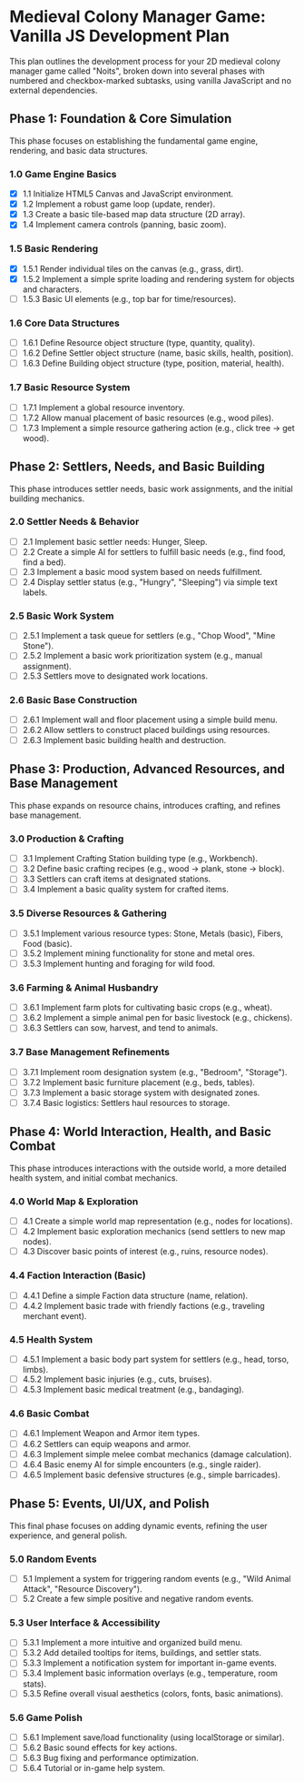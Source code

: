 # **Medieval Colony Manager Game: Vanilla JS Development Plan**

This plan outlines the development process for your 2D medieval colony manager game called "Noits", broken down into several phases with numbered and checkbox-marked subtasks, using vanilla JavaScript and no external dependencies.

## **Phase 1: Foundation & Core Simulation**

This phase focuses on establishing the fundamental game engine, rendering, and basic data structures.

### **1.0 Game Engine Basics**

* [x] 1.1 Initialize HTML5 Canvas and JavaScript environment.  
* [x] 1.2 Implement a robust game loop (update, render).  
* [x] 1.3 Create a basic tile-based map data structure (2D array).  
* [x] 1.4 Implement camera controls (panning, basic zoom).

### **1.5 Basic Rendering**

* [x] 1.5.1 Render individual tiles on the canvas (e.g., grass, dirt).  
* [x] 1.5.2 Implement a simple sprite loading and rendering system for objects and characters.  
* [ ] 1.5.3 Basic UI elements (e.g., top bar for time/resources).

### **1.6 Core Data Structures**

* [ ] 1.6.1 Define Resource object structure (type, quantity, quality).  
* [ ] 1.6.2 Define Settler object structure (name, basic skills, health, position).  
* [ ] 1.6.3 Define Building object structure (type, position, material, health).

### **1.7 Basic Resource System**

* [ ] 1.7.1 Implement a global resource inventory.  
* [ ] 1.7.2 Allow manual placement of basic resources (e.g., wood piles).  
* [ ] 1.7.3 Implement a simple resource gathering action (e.g., click tree \-\> get wood).

## **Phase 2: Settlers, Needs, and Basic Building**

This phase introduces settler needs, basic work assignments, and the initial building mechanics.

### **2.0 Settler Needs & Behavior**

* [ ] 2.1 Implement basic settler needs: Hunger, Sleep.  
* [ ] 2.2 Create a simple AI for settlers to fulfill basic needs (e.g., find food, find a bed).  
* [ ] 2.3 Implement a basic mood system based on needs fulfillment.  
* [ ] 2.4 Display settler status (e.g., "Hungry", "Sleeping") via simple text labels.

### **2.5 Basic Work System**

* [ ] 2.5.1 Implement a task queue for settlers (e.g., "Chop Wood", "Mine Stone").  
* [ ] 2.5.2 Implement a basic work prioritization system (e.g., manual assignment).  
* [ ] 2.5.3 Settlers move to designated work locations.

### **2.6 Basic Base Construction**

* [ ] 2.6.1 Implement wall and floor placement using a simple build menu.  
* [ ] 2.6.2 Allow settlers to construct placed buildings using resources.  
* [ ] 2.6.3 Implement basic building health and destruction.

## **Phase 3: Production, Advanced Resources, and Base Management**

This phase expands on resource chains, introduces crafting, and refines base management.

### **3.0 Production & Crafting**

* [ ] 3.1 Implement Crafting Station building type (e.g., Workbench).  
* [ ] 3.2 Define basic crafting recipes (e.g., wood \-\> plank, stone \-\> block).  
* [ ] 3.3 Settlers can craft items at designated stations.  
* [ ] 3.4 Implement a basic quality system for crafted items.

### **3.5 Diverse Resources & Gathering**

* [ ] 3.5.1 Implement various resource types: Stone, Metals (basic), Fibers, Food (basic).  
* [ ] 3.5.2 Implement mining functionality for stone and metal ores.  
* [ ] 3.5.3 Implement hunting and foraging for wild food.

### **3.6 Farming & Animal Husbandry**

* [ ] 3.6.1 Implement farm plots for cultivating basic crops (e.g., wheat).  
* [ ] 3.6.2 Implement a simple animal pen for basic livestock (e.g., chickens).  
* [ ] 3.6.3 Settlers can sow, harvest, and tend to animals.

### **3.7 Base Management Refinements**

* [ ] 3.7.1 Implement room designation system (e.g., "Bedroom", "Storage").  
* [ ] 3.7.2 Implement basic furniture placement (e.g., beds, tables).  
* [ ] 3.7.3 Implement a basic storage system with designated zones.  
* [ ] 3.7.4 Basic logistics: Settlers haul resources to storage.

## **Phase 4: World Interaction, Health, and Basic Combat**

This phase introduces interactions with the outside world, a more detailed health system, and initial combat mechanics.

### **4.0 World Map & Exploration**

* [ ] 4.1 Create a simple world map representation (e.g., nodes for locations).  
* [ ] 4.2 Implement basic exploration mechanics (send settlers to new map nodes).  
* [ ] 4.3 Discover basic points of interest (e.g., ruins, resource nodes).

### **4.4 Faction Interaction (Basic)**

* [ ] 4.4.1 Define a simple Faction data structure (name, relation).  
* [ ] 4.4.2 Implement basic trade with friendly factions (e.g., traveling merchant event).

### **4.5 Health System**

* [ ] 4.5.1 Implement a basic body part system for settlers (e.g., head, torso, limbs).  
* [ ] 4.5.2 Implement basic injuries (e.g., cuts, bruises).  
* [ ] 4.5.3 Implement basic medical treatment (e.g., bandaging).

### **4.6 Basic Combat**

* [ ] 4.6.1 Implement Weapon and Armor item types.  
* [ ] 4.6.2 Settlers can equip weapons and armor.  
* [ ] 4.6.3 Implement simple melee combat mechanics (damage calculation).  
* [ ] 4.6.4 Basic enemy AI for simple encounters (e.g., single raider).  
* [ ] 4.6.5 Implement basic defensive structures (e.g., simple barricades).

## **Phase 5: Events, UI/UX, and Polish**

This final phase focuses on adding dynamic events, refining the user experience, and general polish.

### **5.0 Random Events**

* [ ] 5.1 Implement a system for triggering random events (e.g., "Wild Animal Attack", "Resource Discovery").  
* [ ] 5.2 Create a few simple positive and negative random events.

### **5.3 User Interface & Accessibility**

* [ ] 5.3.1 Implement a more intuitive and organized build menu.  
* [ ] 5.3.2 Add detailed tooltips for items, buildings, and settler stats.  
* [ ] 5.3.3 Implement a notification system for important in-game events.  
* [ ] 5.3.4 Implement basic information overlays (e.g., temperature, room stats).  
* [ ] 5.3.5 Refine overall visual aesthetics (colors, fonts, basic animations).

### **5.6 Game Polish**

* [ ] 5.6.1 Implement save/load functionality (using localStorage or similar).  
* [ ] 5.6.2 Basic sound effects for key actions.  
* [ ] 5.6.3 Bug fixing and performance optimization.  
* [ ] 5.6.4 Tutorial or in-game help system.